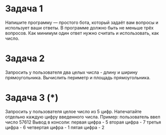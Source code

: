 # Задача 1
Напишите программу — простого бота, который задаёт вам вопросы и использует ваши ответы.
В программе должно быть не меньше трёх вопросов.
Как минимум один ответ нужно считать и использовать, как число.

# Задача 2
Запросить у пользователя два целых числа - длину и ширину прямоугольника.
Вычислить периметр и площадь прямоугольника.

# Задача 3 (*)
Запросить у пользователя целое число из 5 цифр. 
Напечатайте отдельно каждую цифру введенного числа.
Пример: пользователь ввел число 57612
Вывод в консоли:
первая цифра - 5
вторая цифра - 7
третья цифра - 6
четвертая цифра - 1
пятая цифра - 2